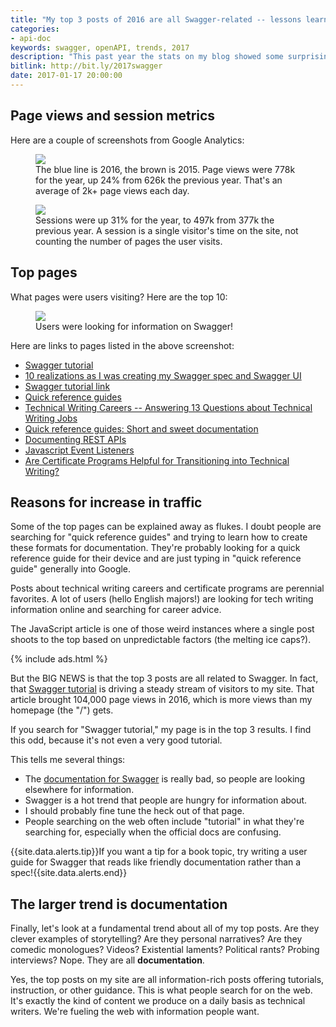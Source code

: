 ```yaml
---
title: "My top 3 posts of 2016 are all Swagger-related -- lessons learned from 2016 analytics"
categories:
- api-doc
keywords: swagger, openAPI, trends, 2017
description: "This past year the stats on my blog showed some surprising results. From about mid-2016 on through the present, there was a notably upward trend in page views. I attribute the upward trend primarily to some posts on Swagger. The larger trend is that all top posts on my site could be classified as documentation content."
bitlink: http://bit.ly/2017swagger
date: 2017-01-17 20:00:00
---
```


## Page views and session metrics

Here are a couple of screenshots from Google Analytics:

<figure><img src="https://s3.us-west-1.wasabisys.com/idbwmedia.com/images/trends2017.png"/><figcaption>The blue line is 2016, the brown is 2015. Page views were 778k for the year, up 24% from 626k the previous year. That's an average of 2k+ page views each day.</figcaption></figure>

<figure><img src="https://s3.us-west-1.wasabisys.com/idbwmedia.com/images/sessions2017.png"/><figcaption>Sessions were up 31% for the year, to 497k from 377k the previous year. A session is a single visitor's time on the site, not counting the number of pages the user visits.</figcaption></figure>

## Top pages

What pages were users visiting? Here are the top 10:

<figure><img src="https://s3.us-west-1.wasabisys.com/idbwmedia.com/images/2017toppages.png" style="max-width: 500px;"/><figcaption>Users were looking for information on Swagger!</figcaption></figure>

Here are links to pages listed in the above screenshot:

* [Swagger tutorial](https://idratherbewriting.com/learnapidoc/pubapis_swagger.html)
* [10 realizations as I was creating my Swagger spec and Swagger UI](https://idratherbewriting.com/2015/12/10/ten-realizations-using-swagger-and-swagger-ui/)
* [Swagger tutorial link](https://idratherbewriting.com/2015/09/14/swagger-tutorial/)
* [Quick reference guides](https://idratherbewriting.com/quickreferenceguides/)
* [Technical Writing Careers -- Answering 13 Questions about Technical Writing Jobs](https://idratherbewriting.com/2008/02/16/technical-writing-careers-answering-13-questions-about-technical-writing-jobs/)
* [Quick reference guides: Short and sweet documentation](https://idratherbewriting.com/2009/04/10/quick-reference-guides-short-and-sweet-documentation/)
* [Documenting REST APIs](https://idratherbewriting.com/learnapidoc/)
* [Javascript Event Listeners](https://idratherbewriting.com/events-and-listeners-javascript/)
* [Are Certificate Programs Helpful for Transitioning into Technical Writing?](https://idratherbewriting.com/2011/01/06/certificate-programs-helpful-when-transitioning-into-technical-writing-collaborative-post/)

## Reasons for increase in traffic

Some of the top pages can be explained away as flukes. I doubt people are searching for "quick reference guides" and trying to learn how to create these formats for documentation. They're probably looking for a quick reference guide for their device and are just typing in "quick reference guide" generally into Google.

Posts about technical writing careers and certificate programs are perennial favorites. A lot of users (hello English majors!) are looking for tech writing information online and searching for career advice.

The JavaScript article is one of those weird instances where a single post shoots to the top based on unpredictable factors (the melting ice caps?).

{% include ads.html %}

But the BIG NEWS is that the top 3 posts are all related to Swagger. In fact, that [Swagger tutorial](https://idratherbewriting.com/learnapidoc/pubapis_swagger.html) is driving a steady stream of visitors to my site. That article brought 104,000 page views in 2016, which is more views than my homepage (the "/") gets.

If you search for "Swagger tutorial," my page is in the top 3 results. I find this odd, because it's not even a very good tutorial.

This tells me several things:

* The [documentation for Swagger](https://github.com/OAI/OpenAPI-Specification/blob/master/versions/2.0.md) is really bad, so people are looking elsewhere for information.
* Swagger is a hot trend that people are hungry for information about.
* I should probably fine tune the heck out of that page.
* People searching on the web often include "tutorial" in what they're searching for, especially when the official docs are confusing.

{{site.data.alerts.tip}}If you want a tip for a book topic, try writing a user guide for Swagger that reads like friendly documentation rather than a spec!{{site.data.alerts.end}}

## The larger trend is documentation

Finally, let's look at a fundamental trend about all of my top posts. Are they clever examples of storytelling? Are they personal narratives? Are they comedic monologues? Videos? Existential laments? Political rants? Probing interviews? Nope. They are all **documentation**.

Yes, the top posts on my site are all information-rich posts offering tutorials, instruction, or other guidance. This is what people search for on the web. It's exactly the kind of content we produce on a daily basis as technical writers. We're fueling the web with information people want.
